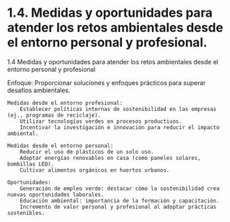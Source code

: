 # 1.4. Medidas y oportunidades para atender los retos ambientales desde el entorno personal y profesional.

1.4 Medidas y oportunidades para atender los retos ambientales desde el entorno personal y profesional

Enfoque: Proporcionar soluciones y enfoques prácticos para superar desafíos ambientales.

    Medidas desde el entorno profesional:
        Establecer políticas internas de sostenibilidad en las empresas (ej., programas de reciclaje).
        Utilizar tecnologías verdes en procesos productivos.
        Incentivar la investigación e innovación para reducir el impacto ambiental.

    Medidas desde el entorno personal:
        Reducir el uso de plásticos de un solo uso.
        Adoptar energías renovables en casa (como paneles solares, bombillas LED).
        Cultivar alimentos orgánicos en huertos urbanos.

    Oportunidades:
        Generación de empleo verde: destacar cómo la sostenibilidad crea nuevas oportunidades laborales.
        Educación ambiental: importancia de la formación y capacitación.
        Incremento de valor personal y profesional al adoptar prácticas sostenibles.
